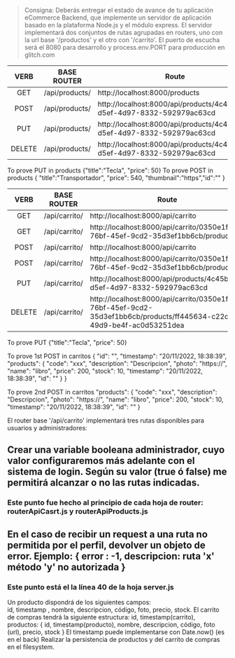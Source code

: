 > Consigna: Deberás entregar el estado de avance de tu aplicación eCommerce Backend, que implemente un servidor de aplicación basado en la plataforma Node.js y el módulo express. El servidor implementará dos conjuntos de rutas agrupadas en routers, uno con la url base '/productos' y el otro con '/carrito'. El puerto de escucha será el 8080 para desarrollo y process.env.PORT para producción en glitch.com


|  VERB  | BASE ROUTER    | Route                                                                   |
| :----: | -------------- | ----------------------------------------------------------------------- |
|  GET   | /api/products/ | http://localhost:8000/products                                          |
|  POST  | /api/products/ | http://localhost:8000/api/products/4c45bf45-d5ef-4d97-8332-592979ac63cd |
|  PUT   | /api/products/ | http://localhost:8000/api/products/4c45bf45-d5ef-4d97-8332-592979ac63cd |
| DELETE | /api/products/ | http://localhost:8000/api/products/4c45bf45-d5ef-4d97-8332-592979ac63cd |

To prove PUT in products {"title":"Tecla", "price": 50}
To prove POST in products { "title":"Transportador", "price": 540, "thumbnail":"https","id":"" }

|  VERB  | BASE ROUTER   | Route                                                                                                                |
| :----: | ------------- | -------------------------------------------------------------------------------------------------------------------- |
|  GET   | /api/carrito/ | http://localhost:8000/api/carrito                                                                                    |
|  GET   | /api/carrito/ | http://localhost:8000/api/carrito/0350e1fe-76bf-45ef-9cd2-35d3ef1bb6cb/products                                      |
|  POST  | /api/carrito/ | http://localhost:8000/api/carrito                                                                                    |
|  POST  | /api/carrito/ | http://localhost:8000/api/carrito/0350e1fe-76bf-45ef-9cd2-35d3ef1bb6cb/products                                      |
|  PUT   | /api/carrito/ | http://localhost:8000/api/products/4c45bf45-d5ef-4d97-8332-592979ac63cd                                              |
| DELETE | /api/carrito/ | http://localhost:8000/api/carrito/0350e1fe-76bf-45ef-9cd2-35d3ef1bb6cb/products/ff445634-c22d-49d9-be4f-ac0d53251dea |

To prove PUT {"title":"Tecla", "price": 50}

To prove 1st POST in carritos {
"id": "",
"timestamp": "20/11/2022, 18:38:39",
"products": {
"code": "xxx",
"description": "Descripcion",
"photo": "https://",
"name": "libro",
"price": 200,
"stock": 10,
"timestamp": "20/11/2022, 18:38:39",
"id": ""
}
}

To prove 2nd POST in carritos
"products": {
"code": "xxx",
"description": "Descripcion",
"photo": "https://",
"name": "libro",
"price": 200,
"stock": 10,
"timestamp": "20/11/2022, 18:38:39",
"id": ""
}

El router base '/api/carrito' implementará tres rutas disponibles para usuarios y administradores:



## Crear una variable booleana administrador, cuyo valor configuraremos más adelante con el sistema de login. Según su valor (true ó false) me permitirá alcanzar o no las rutas indicadas. 
###     Este punto fue hecho al principio de cada hoja de router: routerApiCasrt.js y routerApiProducts.js

## En el caso de recibir un request a una ruta no permitida por el perfil, devolver un objeto de error. Ejemplo: { error : -1, descripcion: ruta 'x' método 'y' no autorizada }

### Este punto está el la línea 40 de la hoja server.js

Un producto dispondrá de los siguientes campos:  
id, timestamp , nombre, descripcion, código, foto, precio, stock.
El carrito de compras tendrá la siguiente estructura:
id, timestamp(carrito), productos: { id, timestamp(producto), nombre, descripcion, código, foto (url), precio, stock }
El timestamp puede implementarse con Date.now() (es en el back)
Realizar la persistencia de productos y del carrito de compras en el filesystem.

